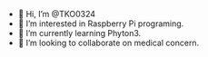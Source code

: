 - 👋 Hi, I’m @TKO0324
- 👀 I’m interested in Raspberry Pi programing.
- 🌱 I’m currently learning Phyton3.
- 💞️ I’m looking to collaborate on medical concern.

  
<!---
TKO0324/TKO0324 is a ✨ special ✨ repository because its `README.md` (this file) appears on your GitHub profile.
You can click the Preview link to take a look at your changes.
--->
